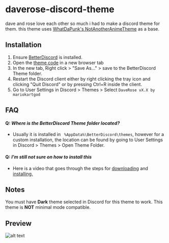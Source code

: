 # daverose-discord-theme
dave and rose love each other so much i had to make a discord theme for them. this theme uses [WhatDaPunk's NotAnotherAnimeTheme](https://github.com/WhatDaPuck/NotAnotherAnimeTheme) as a base. 
## Installation
1. Ensure [BetterDiscord](https://github.com/rauenzi/BetterDiscordApp/releases/latest) is installed.
2. Open the [theme code](https://raw.githubusercontent.com/mariokartgod/daverose-discord-theme/master/DaveRose.theme.css) in a new browser tab
3. In the new tab, Right click > "Save As..." > save to the BetterDiscord Theme folder.
4. Restart the Discord client either by right clicking the tray icon and clicking "Quit Discord" or by pressing Ctrl+R inside the client.
5. Go to User Settings in Discord > Themes > Select `DaveRose vX.X by mariokartgod`
## FAQ

####  Q: *Where is the BetterDiscord Theme folder located?*
   - Usually it is installed in ` %AppData%\BetterDiscord\themes`, however for a custom installation, the location can be found by going to User Settings in Discord > Themes > Open Theme Folder.

####  Q: *I'm still not sure on how to install this*
  - Here is a video that goes through the steps for [downloading](https://www.youtube.com/watch?v=1ML5_F-n5iw) and [installing.](https://www.youtube.com/watch?v=R-aZTjHWRZc)
## Notes
You must have **Dark** theme selected in Discord for this theme to work.
This theme is **NOT** minimal mode compatible.
## Preview
![alt text](https://i.imgur.com/wAzvwXo.png)
